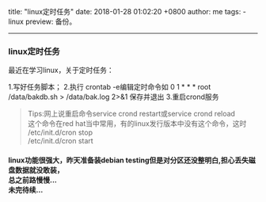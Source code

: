 title: "linux定时任务"
date: 2018-01-28 01:02:20 +0800
author: me
tags:
    - linux
preview: 备份。

---

### linux定时任务

最近在学习linux，关于定时任务：

1.写好任务脚本；
2.执行 crontab -e编辑定时命令如 0 1 * * * root /data/bakdb.sh  > /data/bak.log 2>&1 保存并退出
3.重启crond服务

>Tips:网上说重启命令service crond restart或service crond reload  
这个命令在red hat当中常用，有的linux发行版本中没有这个命令，这时  
/etc/init.d/cron stop  
/etc/init.d/cron start

#### linux功能很强大，昨天准备装debian testing但是对分区还没整明白,担心丢失磁盘数据就没敢装，<br>总之前路慢慢...<br>未完待续...
